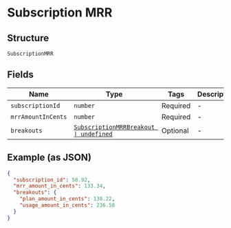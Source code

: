 
# Subscription MRR

## Structure

`SubscriptionMRR`

## Fields

| Name | Type | Tags | Description |
|  --- | --- | --- | --- |
| `subscriptionId` | `number` | Required | - |
| `mrrAmountInCents` | `number` | Required | - |
| `breakouts` | [`SubscriptionMRRBreakout \| undefined`](../../doc/models/subscription-mrr-breakout.md) | Optional | - |

## Example (as JSON)

```json
{
  "subscription_id": 58.92,
  "mrr_amount_in_cents": 133.34,
  "breakouts": {
    "plan_amount_in_cents": 138.22,
    "usage_amount_in_cents": 236.58
  }
}
```

